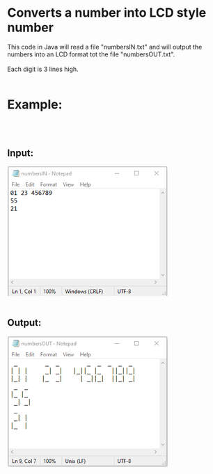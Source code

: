 # Converts a number into LCD style number
This code in Java will read a file "numbersIN.txt" and will output the numbers into an LCD format tot the file "numbersOUT.txt".
<br></br>
Each digit is 3 lines high.
<br></br>
<h1>Example:</h1>
<br></br>
<h2>Input:</h2>
<img src="https://github.com/FarcasRares/Numbers_to_LCD/blob/main/Images/in.png">
<br></br>
<h2>Output:</h2>
<img src="https://github.com/FarcasRares/Numbers_to_LCD/blob/main/Images/out.png">


